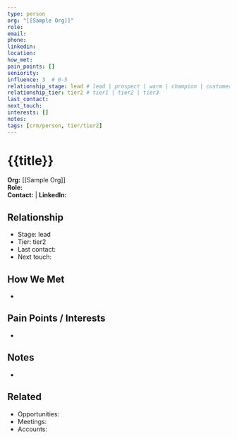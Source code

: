 ```yaml
---
type: person
org: "[[Sample Org]]"
role: 
email: 
phone: 
linkedin: 
location: 
how_met: 
pain_points: []
seniority: 
influence: 3  # 0-5
relationship_stage: lead # lead | prospect | warm | champion | customer
relationship_tier: tier2 # tier1 | tier2 | tier3
last_contact: 
next_touch: 
interests: []
notes: 
tags: [crm/person, tier/tier2]
---
```


# {{title}}

**Org:** [[Sample Org]]  
**Role:**  
**Contact:**  |  **LinkedIn:**  

## Relationship
- Stage: lead
- Tier: tier2
- Last contact: 
- Next touch: 

## How We Met
- 

## Pain Points / Interests
- 

## Notes
- 

## Related
- Opportunities: 
- Meetings: 
- Accounts: 
